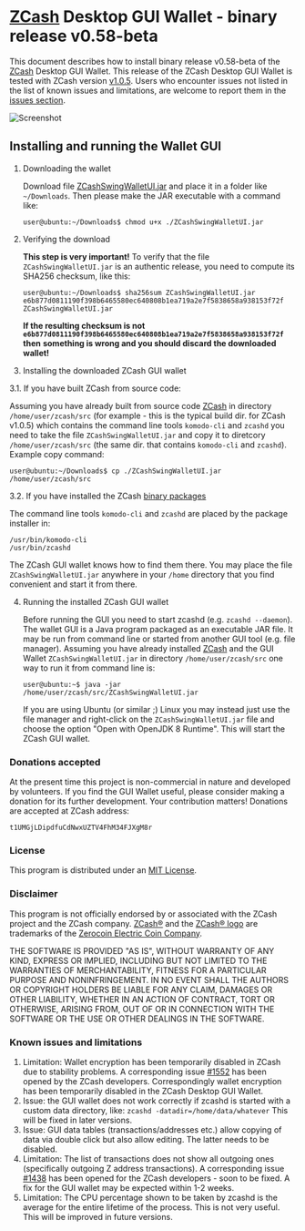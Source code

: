 # [ZCash](https://z.cash/) Desktop GUI Wallet - binary release v0.58-beta

This document describes how to install binary release v0.58-beta of the [ZCash](https://z.cash/)
Desktop GUI Wallet. This release of the ZCash Desktop GUI Wallet is tested with ZCash version
[v1.0.5](https://github.com/zcash/zcash/releases/tag/v1.0.5). Users who encounter issues
not listed in the list of known issues and limitations, are welcome to report them in
the [issues section](https://github.com/ca333/komodo-swing-wallet-ui/issues).

![Screenshot](https://github.com/ca333/komodo-swing-wallet-ui/raw/master/docs/ZCashWalletSmall.png "Main Window")

## Installing and running the Wallet GUI

1. Downloading the wallet

   Download file [ZCashSwingWalletUI.jar](https://github.com/ca333/komodo-swing-wallet-ui/releases/download/0.58-beta/ZCashSwingWalletUI.jar)
   and place it in a folder like `~/Downloads`. Then please make the JAR executable with a command like:
   ```
   user@ubuntu:~/Downloads$ chmod u+x ./ZCashSwingWalletUI.jar
   ```

2. Verifying the download

   **This step is very important!** To verify that the file `ZCashSwingWalletUI.jar` is an authentic release, you
   need to compute its SHA256 checksum, like this:
   ```
   user@ubuntu:~/Downloads$ sha256sum ZCashSwingWalletUI.jar
   e6b877d0811190f398b6465580ec640808b1ea719a2e7f5838658a938153f72f  ZCashSwingWalletUI.jar
   ```
   **If the resulting checksum is not `e6b877d0811190f398b6465580ec640808b1ea719a2e7f5838658a938153f72f` then**
   **something is wrong and you should discard the downloaded wallet!**

3. Installing the downloaded ZCash GUI wallet

  3.1. If you have built ZCash from source code:

   Assuming you have already built from source code [ZCash](https://z.cash/) in directory `/home/user/zcash/src` (for
   example - this is the typical build dir. for ZCash v1.0.5) which contains the command line tools `komodo-cli` 
   and `zcashd` you need to take the file `ZCashSwingWalletUI.jar` and copy it
   to diretcory `/home/user/zcash/src` (the same dir. that contains `komodo-cli` and `zcashd`). Example copy command:
   ```
   user@ubuntu:~/Downloads$ cp ./ZCashSwingWalletUI.jar /home/user/zcash/src    
   ```

  3.2. If you have installed the ZCash [binary packages](https://github.com/zcash/zcash/wiki/Debian-binary-packages)

   The command line tools `komodo-cli` and `zcashd` are placed by the package installer in:
   ```
   /usr/bin/komodo-cli
   /usr/bin/zcashd
   ```
   The ZCash GUI wallet knows how to find them there. You may place the file  `ZCashSwingWalletUI.jar`
   anywhere in your `/home` directory that you find convenient and start it from there.

4. Running the installed ZCash GUI wallet

   Before running the GUI you need to start zcashd (e.g. `zcashd --daemon`). The wallet GUI is a Java program packaged
   as an executable JAR file. It may be run from command line or started from another GUI tool (e.g. file manager).
   Assuming you have already installed [ZCash](https://z.cash/) and the GUI Wallet `ZCashSwingWalletUI.jar` in
   directory `/home/user/zcash/src` one way to run it from command line is:
   ```
   user@ubuntu:~$ java -jar /home/user/zcash/src/ZCashSwingWalletUI.jar
   ```
   If you are using Ubuntu (or similar ;) Linux you may instead just use the file manager and
   right-click on the `ZCashSwingWalletUI.jar` file and choose the option "Open with OpenJDK 8 Runtime".
   This will start the ZCash GUI wallet.

### Donations accepted
At the present time this project is non-commercial in nature and developed by volunteers. If you find the GUI
Wallet useful, please consider making a donation for its further development. Your contribution matters! Donations
are accepted at ZCash address:
```
t1UMGjLDipdfuCdNwxUZTV4FhM34FJXgM8r
```

### License
This program is distributed under an [MIT License](https://github.com/ca333/komodo-swing-wallet-ui/raw/master/LICENSE).

### Disclaimer
This program is not officially endorsed by or associated with the ZCash project and the ZCash company.
[ZCash®](https://trademarks.justia.com/871/93/zcash-87193130.html) and the
[ZCash® logo](https://trademarks.justia.com/868/84/z-86884549.html) are trademarks of the
[Zerocoin Electric Coin Company](https://trademarks.justia.com/owners/zerocoin-electric-coin-company-3232749/).

THE SOFTWARE IS PROVIDED "AS IS", WITHOUT WARRANTY OF ANY KIND, EXPRESS OR
IMPLIED, INCLUDING BUT NOT LIMITED TO THE WARRANTIES OF MERCHANTABILITY,
FITNESS FOR A PARTICULAR PURPOSE AND NONINFRINGEMENT. IN NO EVENT SHALL THE
AUTHORS OR COPYRIGHT HOLDERS BE LIABLE FOR ANY CLAIM, DAMAGES OR OTHER
LIABILITY, WHETHER IN AN ACTION OF CONTRACT, TORT OR OTHERWISE, ARISING FROM,
OUT OF OR IN CONNECTION WITH THE SOFTWARE OR THE USE OR OTHER DEALINGS IN THE
SOFTWARE.

### Known issues and limitations

1. Limitation: Wallet encryption has been temporarily disabled in ZCash due to stability problems. A corresponding issue
[#1552](https://github.com/zcash/zcash/issues/1552) has been opened by the ZCash developers. Correspondingly
wallet encryption has been temporarily disabled in the ZCash Desktop GUI Wallet.
1. Issue: the GUI wallet does not work correctly if zcashd is started with a custom data directory, like:
`zcashd -datadir=/home/data/whatever` This will be fixed in later versions.
1. Issue: GUI data tables (transactions/addresses etc.) allow copying of data via double click but also allow editing.
The latter needs to be disabled.
1. Limitation: The list of transactions does not show all outgoing ones (specifically outgoing Z address
transactions). A corresponding issue [#1438](https://github.com/zcash/zcash/issues/1438) has been opened
for the ZCash developers - soon to be fixed. A fix for the GUI wallet may be expected within 1-2 weeks.
1. Limitation: The CPU percentage shown to be taken by zcashd is the average for the entire lifetime of the process.
This is not very useful. This will be improved in future versions.
